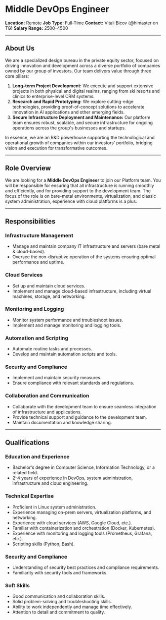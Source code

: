 # Middle DevOps Engineer

**Location:** Remote
**Job Type:** Full-Time
**Contact:** Vitali Bicov (@himaster on TG)
**Salary Range:** $2500–$4500

---

## About Us  

We are a specialized design bureau in the private equity sector, focused on driving innovation and development across a diverse portfolio of companies owned by our group of investors. Our team delivers value through three core pillars:  

1. **Long-term Project Development:** We execute and support extensive projects in both physical and digital realms, ranging from ski resorts and clinics to enterprise-level CRM systems.  
2. **Research and Rapid Prototyping:** We explore cutting-edge technologies, providing proof-of-concept solutions to accelerate innovation in AI applications and other emerging fields.  
3. **Secure Infrastructure Deployment and Maintenance:** Our platform team ensures robust, scalable, and secure infrastructure for ongoing operations across the group's businesses and startups.  

In essence, we are an R&D powerhouse supporting the technological and operational growth of companies within our investors' portfolio, bridging vision and execution for transformative outcomes.  

---

## Role Overview  

We are looking for a **Middle DevOps Engineer** to join our Platform team. You will be responsible for ensuring that all infrastructure is running smoothly and efficiently, and for providing support to the development team. The focus of the role is on bare-metal environments, virtualization, and classic system administration, experience with cloud platforms is a plus.

---

## Responsibilities  

### Infrastructure Management  

- Manage and maintain company IT infrastructure and servers (bare metal & cloud-based).  
- Oversee the non-disruptive operation of the systems ensuring optimal performance and uptime.  

### Cloud Services  

- Set up and maintain cloud services.  
- Implement and manage cloud-based infrastructure, including virtual machines, storage, and networking.  

### Monitoring and Logging  

- Monitor system performance and troubleshoot issues.  
- Implement and manage monitoring and logging tools.  

### Automation and Scripting  

- Automate routine tasks and processes.  
- Develop and maintain automation scripts and tools.  

### Security and Compliance  

- Implement and maintain security measures.  
- Ensure compliance with relevant standards and regulations.  

### Collaboration and Communication  

- Collaborate with the development team to ensure seamless integration of infrastructure and applications.  
- Provide technical support and guidance to the development team.  
- Maintain documentation and knowledge sharing.  

---

## Qualifications  

### Education and Experience  

- Bachelor's degree in Computer Science, Information Technology, or a related field.  
- 2–4 years of experience in DevOps, system administration, infrastructure and cloud engineering.  

### Technical Expertise  

- Proficient in Linux system administration.
- Experience managing on-prem servers, virtualization platforms, and networking.
- Experience with cloud services (AWS, Google Cloud, etc.).
- Familiar with containerization and orchestration (Docker, Kubernetes).
- Experience with monitoring and logging tools (Prometheus, Grafana, etc.).
- Scripting skills (Python, Bash).  

### Security and Compliance

- Understanding of security best practices and compliance requirements.  
- Familiarity with security tools and frameworks.  

### Soft Skills  

- Good communication and collaboration skills.  
- Solid problem-solving and troubleshooting skills.  
- Ability to work independently and manage time effectively.  
- Attention to detail and commitment to quality.  

